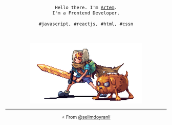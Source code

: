 <p align="center">
  <br>
  <br>
  <br>
  <samp>Hello there. I'm <a href="https://selimdoyranli.com">Artem</a>.<br> I'm a Frontend Developer.<br><br>#javascript, #reactjs, #html, #cssn</samp>
  <br>
  <br>
  <br>
  <br>
  <img src="https://github.com/selimdoyranli/selimdoyranli/blob/master/preview.gif" width="350" />
</p>

------------
<p align="center">⭐️ From <a href="https://github.com/selimdoyranli">@selimdoyranli</a></p>
